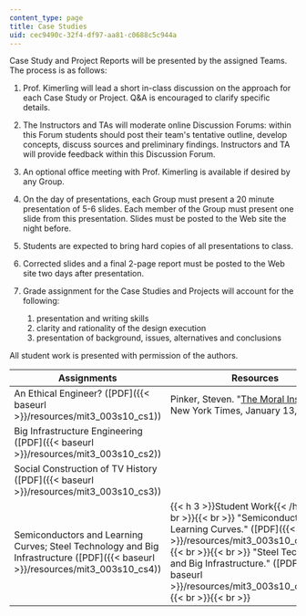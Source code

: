 ```yaml
---
content_type: page
title: Case Studies
uid: cec9490c-32f4-df97-aa81-c0688c5c944a
---
```


Case Study and Project Reports will be presented by the assigned Teams. The process is as follows:

1.  Prof. Kimerling will lead a short in-class discussion on the approach for each Case Study or Project. Q&A is encouraged to clarify specific details.
    
2.  The Instructors and TAs will moderate online Discussion Forums: within this Forum students should post their team's tentative outline, develop concepts, discuss sources and preliminary findings. Instructors and TA will provide feedback within this Discussion Forum.
    
3.  An optional office meeting with Prof. Kimerling is available if desired by any Group.
    
4.  On the day of presentations, each Group must present a 20 minute presentation of 5-6 slides. Each member of the Group must present one slide from this presentation. Slides must be posted to the Web site the night before.
    
5.  Students are expected to bring hard copies of all presentations to class.
    
6.  Corrected slides and a final 2-page report must be posted to the Web site two days after presentation.
    
7.  Grade assignment for the Case Studies and Projects will account for the following:
    
    1.  presentation and writing skills
    2.  clarity and rationality of the design execution
    3.  presentation of background, issues, alternatives and conclusions

All student work is presented with permission of the authors.

| Assignments | Resources |
| --- | --- |
| An Ethical Engineer? ([PDF]({{< baseurl >}}/resources/mit3_003s10_cs1)) | Pinker, Steven. "[The Moral Instinct](http://www.nytimes.com/2008/01/13/magazine/13Psychology-t.html)." New York Times, January 13, 2008. |
| Big Infrastructure Engineering ([PDF]({{< baseurl >}}/resources/mit3_003s10_cs2)) | &nbsp; |
| Social Construction of TV History ([PDF]({{< baseurl >}}/resources/mit3_003s10_cs3)) | &nbsp; |
| Semiconductors and Learning Curves; Steel Technology and Big Infrastructure ([PDF]({{< baseurl >}}/resources/mit3_003s10_cs4)) | {{< h 3 >}}Student Work{{< /h >}} {{< br >}}{{< br >}} "Semiconductors and Learning Curves." ([PDF]({{< baseurl >}}/resources/mit3_003s10_cs4_sw1)) {{< br >}}{{< br >}} "Steel Technology and Big Infrastructure." ([PDF]({{< baseurl >}}/resources/mit3_003s10_cs4_sw2)) {{< br >}}{{< br >}}